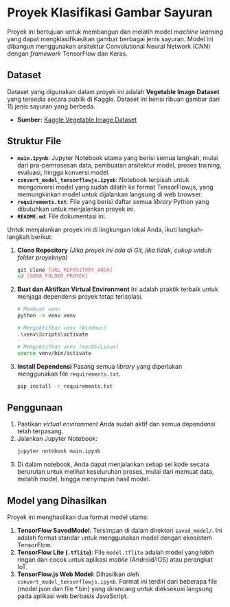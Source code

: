 # Proyek Klasifikasi Gambar Sayuran

Proyek ini bertujuan untuk membangun dan melatih model *machine learning* yang dapat mengklasifikasikan gambar berbagai jenis sayuran. Model ini dibangun menggunakan arsitektur Convolutional Neural Network (CNN) dengan *framework* TensorFlow dan Keras.

## Dataset

Dataset yang digunakan dalam proyek ini adalah **Vegetable Image Dataset** yang tersedia secara publik di Kaggle. Dataset ini berisi ribuan gambar dari 15 jenis sayuran yang berbeda.

- **Sumber:** [Kaggle Vegetable Image Dataset](https://www.kaggle.com/datasets/misrakahmed/vegetable-image-dataset)

## Struktur File

- **`main.ipynb`**: Jupyter Notebook utama yang berisi semua langkah, mulai dari pra-pemrosesan data, pembuatan arsitektur model, proses training, evaluasi, hingga konversi model.
- **`convert_model_tensorflowjs.ipynb`**: Notebook terpisah untuk mengonversi model yang sudah dilatih ke format TensorFlow.js, yang memungkinkan model untuk dijalankan langsung di web browser.
- **`requirements.txt`**: File yang berisi daftar semua *library* Python yang dibutuhkan untuk menjalankan proyek ini.
- **`README.md`**: File dokumentasi ini.

Untuk menjalankan proyek ini di lingkungan lokal Anda, ikuti langkah-langkah berikut:

1.  **Clone Repository**
    *(Jika proyek ini ada di Git, jika tidak, cukup unduh folder proyeknya)*
    ```bash
    git clone [URL_REPOSITORY_ANDA]
    cd [NAMA_FOLDER_PROYEK]
    ```

2.  **Buat dan Aktifkan Virtual Environment**
    Ini adalah praktik terbaik untuk menjaga dependensi proyek tetap terisolasi.
    ```bash
    # Membuat venv
    python -m venv venv

    # Mengaktifkan venv (Windows)
    .\venv\Scripts\activate

    # Mengaktifkan venv (macOS/Linux)
    source venv/bin/activate
    ```

3.  **Install Dependensi**
    Pasang semua *library* yang diperlukan menggunakan file `requirements.txt`.
    ```bash
    pip install -r requirements.txt
    ```

## Penggunaan

1.  Pastikan *virtual environment* Anda sudah aktif dan semua dependensi telah terpasang.
2.  Jalankan Jupyter Notebook:
    ```bash
    jupyter notebook main.ipynb
    ```
3.  Di dalam notebook, Anda dapat menjalankan setiap sel kode secara berurutan untuk melihat keseluruhan proses, mulai dari memuat data, melatih model, hingga menyimpan hasil model.

## Model yang Dihasilkan

Proyek ini menghasilkan dua format model utama:
1.  **TensorFlow SavedModel**: Tersimpan di dalam direktori `saved_model/`. Ini adalah format standar untuk menggunakan model dengan ekosistem TensorFlow.
2.  **TensorFlow Lite (`.tflite`)**: File `model.tflite` adalah model yang lebih ringan dan cocok untuk aplikasi *mobile* (Android/iOS) atau perangkat IoT.
3. **TensorFlow.js Web Model**: Dihasilkan oleh `convert_model_tensorflowjs.ipynb`. Format ini terdiri dari beberapa file (model.json dan file *.bin) yang dirancang untuk dieksekusi langsung pada aplikasi web berbasis JavaScript.